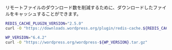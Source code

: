 リモートファイルのダウンロード数を削減するために、ダウンロードしたファイルをキャッシュすることができます。

```sh
REDIS_CACHE_PLUGIN_VERSION="2.5.0"
curl -O "https://downloads.wordpress.org/plugin/redis-cache.${REDIS_CACHE_PLUGIN_VERSION}.zip"

WP_VERSION="6.4.2"
curl -O "https://wordpress.org/wordpress-${WP_VERSION}.tar.gz"
```
